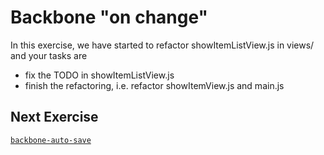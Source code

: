 Backbone "on change"
==================

In this exercise, we have started to refactor showItemListView.js in views/ and your tasks are
  - fix the TODO in showItemListView.js
  - finish the refactoring, i.e. refactor showItemView.js and main.js

## Next Exercise

[`backbone-auto-save`](backbone-auto-save)
